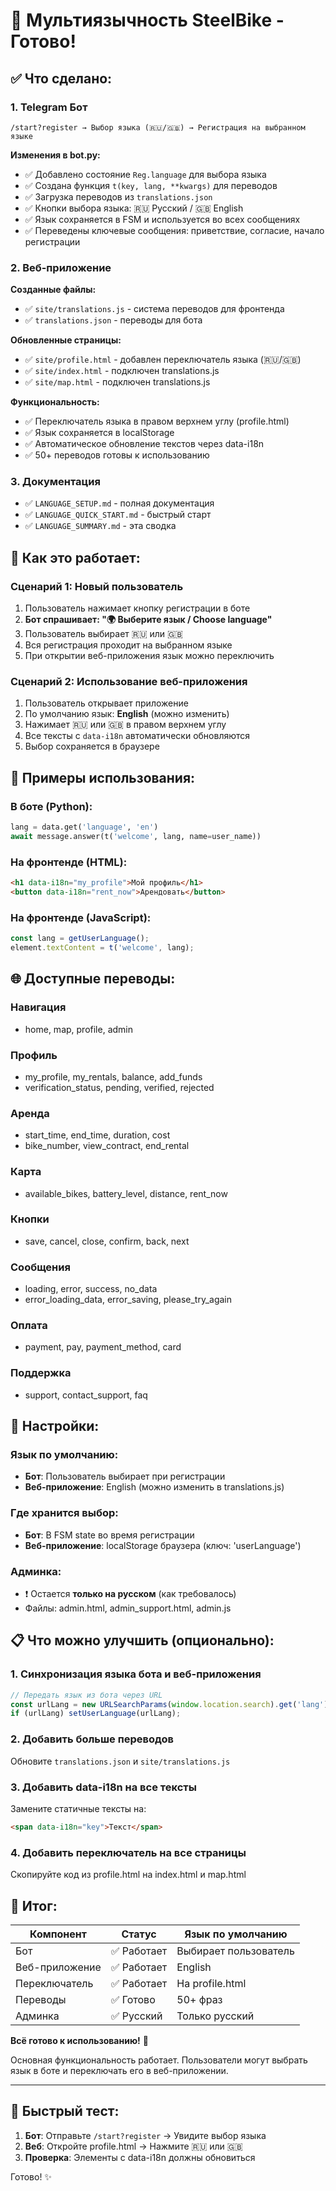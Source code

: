 # 🎉 Мультиязычность SteelBike - Готово!

## ✅ Что сделано:

### 1. Telegram Бот
```
/start?register → Выбор языка (🇷🇺/🇬🇧) → Регистрация на выбранном языке
```

**Изменения в bot.py:**
- ✅ Добавлено состояние `Reg.language` для выбора языка
- ✅ Создана функция `t(key, lang, **kwargs)` для переводов
- ✅ Загрузка переводов из `translations.json`
- ✅ Кнопки выбора языка: 🇷🇺 Русский / 🇬🇧 English
- ✅ Язык сохраняется в FSM и используется во всех сообщениях
- ✅ Переведены ключевые сообщения: приветствие, согласие, начало регистрации

### 2. Веб-приложение

**Созданные файлы:**
- ✅ `site/translations.js` - система переводов для фронтенда
- ✅ `translations.json` - переводы для бота

**Обновленные страницы:**
- ✅ `site/profile.html` - добавлен переключатель языка (🇷🇺/🇬🇧)
- ✅ `site/index.html` - подключен translations.js
- ✅ `site/map.html` - подключен translations.js

**Функциональность:**
- ✅ Переключатель языка в правом верхнем углу (profile.html)
- ✅ Язык сохраняется в localStorage
- ✅ Автоматическое обновление текстов через data-i18n
- ✅ 50+ переводов готовы к использованию

### 3. Документация
- ✅ `LANGUAGE_SETUP.md` - полная документация
- ✅ `LANGUAGE_QUICK_START.md` - быстрый старт
- ✅ `LANGUAGE_SUMMARY.md` - эта сводка

## 🎯 Как это работает:

### Сценарий 1: Новый пользователь
1. Пользователь нажимает кнопку регистрации в боте
2. **Бот спрашивает: "🌍 Выберите язык / Choose language"**
3. Пользователь выбирает 🇷🇺 или 🇬🇧
4. Вся регистрация проходит на выбранном языке
5. При открытии веб-приложения язык можно переключить

### Сценарий 2: Использование веб-приложения
1. Пользователь открывает приложение
2. По умолчанию язык: **English** (можно изменить)
3. Нажимает 🇷🇺 или 🇬🇧 в правом верхнем углу
4. Все тексты с `data-i18n` автоматически обновляются
5. Выбор сохраняется в браузере

## 📝 Примеры использования:

### В боте (Python):
```python
lang = data.get('language', 'en')
await message.answer(t('welcome', lang, name=user_name))
```

### На фронтенде (HTML):
```html
<h1 data-i18n="my_profile">Мой профиль</h1>
<button data-i18n="rent_now">Арендовать</button>
```

### На фронтенде (JavaScript):
```javascript
const lang = getUserLanguage();
element.textContent = t('welcome', lang);
```

## 🌐 Доступные переводы:

### Навигация
- home, map, profile, admin

### Профиль
- my_profile, my_rentals, balance, add_funds
- verification_status, pending, verified, rejected

### Аренда
- start_time, end_time, duration, cost
- bike_number, view_contract, end_rental

### Карта
- available_bikes, battery_level, distance, rent_now

### Кнопки
- save, cancel, close, confirm, back, next

### Сообщения
- loading, error, success, no_data
- error_loading_data, error_saving, please_try_again

### Оплата
- payment, pay, payment_method, card

### Поддержка
- support, contact_support, faq

## 🔧 Настройки:

### Язык по умолчанию:
- **Бот**: Пользователь выбирает при регистрации
- **Веб-приложение**: English (можно изменить в translations.js)

### Где хранится выбор:
- **Бот**: В FSM state во время регистрации
- **Веб-приложение**: localStorage браузера (ключ: 'userLanguage')

### Админка:
- ❗ Остается **только на русском** (как требовалось)
- Файлы: admin.html, admin_support.html, admin.js

## 📋 Что можно улучшить (опционально):

### 1. Синхронизация языка бота и веб-приложения
```javascript
// Передать язык из бота через URL
const urlLang = new URLSearchParams(window.location.search).get('lang');
if (urlLang) setUserLanguage(urlLang);
```

### 2. Добавить больше переводов
Обновите `translations.json` и `site/translations.js`

### 3. Добавить data-i18n на все тексты
Замените статичные тексты на:
```html
<span data-i18n="key">Текст</span>
```

### 4. Добавить переключатель на все страницы
Скопируйте код из profile.html на index.html и map.html

## 🎊 Итог:

| Компонент | Статус | Язык по умолчанию |
|-----------|--------|-------------------|
| Бот | ✅ Работает | Выбирает пользователь |
| Веб-приложение | ✅ Работает | English |
| Переключатель | ✅ Работает | На profile.html |
| Переводы | ✅ Готово | 50+ фраз |
| Админка | ✅ Русский | Только русский |

**Всё готово к использованию!** 🚀

Основная функциональность работает. Пользователи могут выбрать язык в боте и переключать его в веб-приложении.

---

## 🚀 Быстрый тест:

1. **Бот**: Отправьте `/start?register` → Увидите выбор языка
2. **Веб**: Откройте profile.html → Нажмите 🇷🇺 или 🇬🇧
3. **Проверка**: Элементы с data-i18n должны обновиться

Готово! ✨
